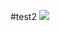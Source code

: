 #test2
![](https://dictionary.cambridge.org/ja/images/thumb/flower_noun_002_14403.jpg?version=5.0.151)  